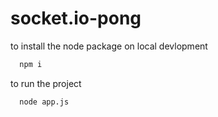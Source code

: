 # socket.io-pong

to install the node package on local devlopment

```bash
  npm i
```
to run the project
```bash
  node app.js
```
